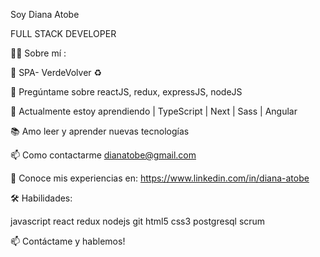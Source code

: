 Soy Diana Atobe

FULL STACK DEVELOPER

👩‍💻 Sobre mí :

🔭 SPA- VerdeVolver ♻️

💬 Pregúntame sobre reactJS, redux, expressJS, nodeJS

🌱 Actualmente estoy aprendiendo | TypeScript | Next | Sass | Angular

📚 Amo leer y aprender nuevas tecnologías

📫 Como contactarme dianatobe@gmail.com

📄 Conoce mis experiencias en: https://www.linkedin.com/in/diana-atobe


🛠 Habilidades:


 javascript  react  redux  nodejs  git  html5  css3 postgresql scrum


📫 Contáctame y hablemos!

